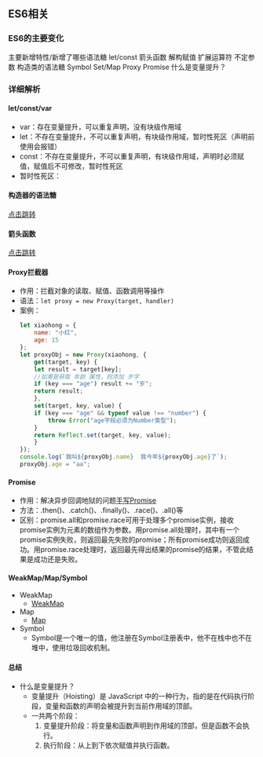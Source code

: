 ## ES6相关

### ES6的主要变化

主要新增特性/新增了哪些语法糖
let/const
箭头函数
解构赋值
扩展运算符
不定参数
构造类的语法糖
Symbol
Set/Map
Proxy
Promise
什么是变量提升？

### 详细解析

#### let/const/var
- var：存在变量提升，可以重复声明，没有块级作用域
- let：不存在变量提升，不可以重复声明，有块级作用域，暂时性死区（声明前使用会报错）
- const：不存在变量提升，不可以重复声明，有块级作用域，声明时必须赋值，赋值后不可修改，暂时性死区
- 暂时性死区：

#### 构造器的语法糖
[点击跳转](./[⭐⭐⭐⭐⭐]-面向对象.md#es56的面向对象手段)

#### 箭头函数
[点击跳转](./[⭐⭐⭐⭐⭐]-面向对象.md#箭头函数的特点)

#### Proxy拦截器
- 作用：拦截对象的读取、赋值、函数调用等操作
- 语法：`let proxy = new Proxy(target, handler)`
- 案例：  
    ```js
    let xiaohong = {
        name: "小红",
        age: 15
    };
    let proxyObj = new Proxy(xiaohong, {
        get(target, key) {
        let result = target[key];
        //如果是获取 年龄 属性，则添加 岁字
        if (key === "age") result += "岁";
        return result;
        },
        set(target, key, value) {
        if (key === "age" && typeof value !== "number") {
            throw Error("age字段必须为Number类型");
        }
        return Reflect.set(target, key, value);
        }
    });
    console.log(`我叫${proxyObj.name}  我今年${proxyObj.age}了`);
    proxyObj.age = "aa";
    ```

#### Promise

- 作用：解决异步回调地狱的问题[手写Promise](./[⭐⭐⭐⭐⭐]-异步.md#内置对象相关)
- 方法：.then()、.catch()、.finally()、.race()、.all()等
- 区别：promise.all和promise.race可用于处理多个promise实例，接收promise实例为元素的数组作为参数。用promise.all处理时，其中有一个promise实例失败，则返回最先失败的promise；所有promise成功则返回成功。用promise.race处理时，返回最先得出结果的promise的结果，不管此结果是成功还是失败。

#### WeakMap/Map/Symbol
- WeakMap
  - [WeakMap](../images/3b0f26c4d6a99177401edf448a7ff70a54096eb5b34ca70ff416e3ba33b00384.png)  
- Map
  - [Map](./[⭐⭐⭐]-交集并集差集.md#交集并集差集)
- Symbol
  - Symbol是一个唯一的值，他注册在Symbol注册表中，他不在栈中也不在堆中，使用垃圾回收机制。

#### 总结
- 什么是变量提升？
  - 变量提升（Hoisting）是 JavaScript 中的一种行为，指的是在代码执行阶段，变量和函数的声明会被提升到当前作用域的顶部。
  - 一共两个阶段：
    1. 变量提升阶段：将变量和函数声明到作用域的顶部，但是函数不会执行。
    2. 执行阶段：从上到下依次赋值并执行函数。